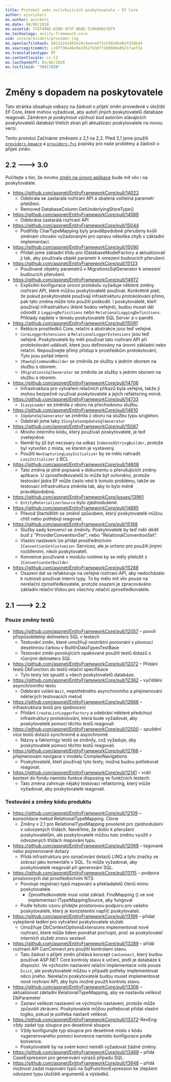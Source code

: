```yaml
---
title: Protokol změn ovlivňujících poskytovatele – EF Core
author: ajcvickers
ms.author: avickers
ms.date: 08/08/2018
ms.assetid: 7CEF496E-A5B0-4F5F-B68E-529609B23EF9
ms.technology: entity-framework-core
uid: core/providers/provider-log
ms.openlocfilehash: b911a2da493e20c4e4ce6f1e25024bd0efd38b44
ms.sourcegitcommit: cc0ff36e46e9ed3527638f7208000e8521faef2e
ms.translationtype: MT
ms.contentlocale: cs-CZ
ms.lasthandoff: 03/06/2020
ms.locfileid: "78417820"
---
```

# <a name="provider-impacting-changes"></a>Změny s dopadem na poskytovatele

Tato stránka obsahuje odkazy na žádosti o přijetí změn provedené v úložišti EF Core, které mohou vyžadovat, aby autoři jiných poskytovatelů databáze reagovali. Záměrem je poskytnout výchozí bod autorům stávajících poskytovatelů databází třetích stran při aktualizaci poskytovatele na novou verzi.

Tento protokol Začínáme změnami z 2,1 na 2,2. Před 2,1 jsme použili [`providers-beware`](https://github.com/aspnet/EntityFrameworkCore/labels/providers-beware) a [`providers-fyi`](https://github.com/aspnet/EntityFrameworkCore/labels/providers-fyi) popisky pro naše problémy a žádosti o přijetí změn.

## <a name="22-----30"></a>2.2 ---> 3.0

Počítejte s tím, že mnoho [změn na úrovni aplikace](../what-is-new/ef-core-3.0/breaking-changes.md) bude mít vliv i na poskytovatele.

* <https://github.com/aspnet/EntityFrameworkCore/pull/14022>
  * Odebrala se zastaralá rozhraní API a sbalená volitelná parametr přetížení.
  * Removed DatabaseColumn.GetUnderlyingStoreType()
* <https://github.com/aspnet/EntityFrameworkCore/pull/14589>
  * Odebrána zastaralá rozhraní API
* <https://github.com/aspnet/EntityFrameworkCore/pull/15044>
  * Podtřídy CharTypeMapping byly pravděpodobně přerušeny kvůli změnám chování vyžadovaným pro opravu několika chyb v základní implementaci.
* <https://github.com/aspnet/EntityFrameworkCore/pull/15090>
  * Přidali jsme základní třídu pro IDatabaseModelFactory a aktualizovali ji tak, aby používala objekt parametr k omezení budoucích přerušení.
* <https://github.com/aspnet/EntityFrameworkCore/pull/15123>
  * Používané objekty parametrů v MigrationsSqlGenerator k omezení budoucích přerušení.
* <https://github.com/aspnet/EntityFrameworkCore/pull/14972>
  * Explicitní konfigurace úrovní protokolu vyžaduje některé změny rozhraní API, které můžou poskytovatelé používat. Konkrétně platí, že pokud poskytovatelé používají infrastrukturu protokolování přímo, pak tato změna může toto použití poškodit. I poskytovatelé, kteří používají infrastrukturu (které budou veřejné), budou muset dál odvodit z `LoggingDefinitions` nebo `RelationalLoggingDefinitions`. Příklady najdete v tématu poskytovatelé SQL Server a v paměti.
* <https://github.com/aspnet/EntityFrameworkCore/pull/15091>
  * Řetězce prostředků Core, relační a abstrakce jsou teď veřejné.
  * `CoreLoggerExtensions` a `RelationalLoggerExtensions` jsou teď veřejné. Poskytovatelé by měli používat tato rozhraní API při protokolování událostí, které jsou definovány na úrovni základní nebo relační. Nepoužívejte přímý přístup k prostředkům protokolování; Tyto jsou pořád interní.
  * `IRawSqlCommandBuilder` se změnila ze služby s jedním oborem na službu s oborem.
  * `IMigrationsSqlGenerator` se změnila ze služby s jedním oborem na službu s oborem.
* <https://github.com/aspnet/EntityFrameworkCore/pull/14706>
  * Infrastruktura pro vytváření relačních příkazů byla veřejná, takže ji mohou bezpečně využívat poskytovatelé a jejich refaktoring mírně.
* <https://github.com/aspnet/EntityFrameworkCore/pull/14733>
  * `ILazyLoader` se změnila z oboru na přechodovou službu.
* <https://github.com/aspnet/EntityFrameworkCore/pull/14610>
  * `IUpdateSqlGenerator` se změnila z oboru na službu typu singleton.
  * Odebrali jsme taky `ISingletonUpdateSqlGenerator`
* <https://github.com/aspnet/EntityFrameworkCore/pull/15067>
  * Mnoho interního kódu, který používali poskytovatelé, je teď zveřejněné.
  * Neměl by již být necssary na odkaz `IndentedStringBuilder`, protože byl vytvořen z místa, ve kterém je vystavený.
  * Použití `NonCapturingLazyInitializer` by se mělo nahradit `LazyInitializer` z BCL
* <https://github.com/aspnet/EntityFrameworkCore/pull/14608>
  * Tato změna je plně popsaná v dokumentu o přerušujících změny aplikace. U zprostředkovatelů to může být ovlivněno, protože testování jádra EF může často vést k tomuto problému, takže se testovací infrastruktura změnila tak, aby to bylo méně pravděpodobná.
* <https://github.com/aspnet/EntityFrameworkCore/issues/13961>
  * `EntityMaterializerSource` bylo zjednodušené.
* <https://github.com/aspnet/EntityFrameworkCore/pull/14895>
  * Převod StartsWith se změnil způsobem, který poskytovatelé můžou chtít nebo potřebují reagovat.
* <https://github.com/aspnet/EntityFrameworkCore/pull/15168>
  * Služby sady konvencí se změnily. Poskytovatelé by teď měli dědit buď z "ProviderConventionSet", nebo "RelationalConventionSet".
  * Vlastní nastavení lze přidat prostřednictvím `IConventionSetCustomizer` Services, ale je určeno pro použití jinými rozšířeními, nikoli poskytovateli.
  * Konvence používané v modulu runtime by se měly přeložit z `IConventionSetBuilder`.
* <https://github.com/aspnet/EntityFrameworkCore/pull/15288>
  * Osazení dat se refaktoruje na veřejné rozhraní API, aby nedocházelo k nutnosti používat interní typy. To by mělo mít vliv pouze na nerelační zprostředkovatele, protože osazení je zpracováváno základní relační třídou pro všechny relační zprostředkovatele.

## <a name="21-----22"></a>2.1 ---> 2.2

### <a name="test-only-changes"></a>Pouze změny testů

* <https://github.com/aspnet/EntityFrameworkCore/pull/12057> – povolí přizpůsobitelný delimeters SQL v testech
  * Testování změn, které umožňují nestriktní porovnání s plovoucí desetinnou čárkou v BuiltInDataTypesTestBase
  * Testování změn povolujících opakované použití testů dotazů s různými delimeters SQL
* <https://github.com/aspnet/EntityFrameworkCore/pull/12072> – Přidání testů DbFunction do testů relační specifikace
  * Tyto testy lze spustit u všech poskytovatelů databáze.
* <https://github.com/aspnet/EntityFrameworkCore/pull/12362> – vyčištění asynchronního testu
  * Odebrání volání `Wait`, nepotřebného asynchronního a přejmenování některých testovacích metod
* <https://github.com/aspnet/EntityFrameworkCore/pull/12666> – infrastruktura testů pro sjednocení
  * Přidání `CreateListLoggerFactory` a odebrání některé předchozí infrastruktury protokolování, která bude vyžadovat, aby poskytovatelé pomocí těchto testů reagovali
* <https://github.com/aspnet/EntityFrameworkCore/pull/12500> – spuštění více testů dotazů synchronně a asynchronně
  * Názvy a faktoringy testů se změnily, což vyžaduje, aby poskytovatelé pomocí těchto testů reagovali.
* <https://github.com/aspnet/EntityFrameworkCore/pull/12766> – přejmenování navigace v modelu ComplexNavigations
  * Poskytovatelé, kteří používají tyto testy, možná budou potřebovat reagovat.
* <https://github.com/aspnet/EntityFrameworkCore/pull/12141> – vrátí kontext do fondu namísto funkce disposing ve funkčních testech.
  * Tato změna zahrnuje nějaký testovací refaktoring, který může vyžadovat, aby poskytovatelé reagovali.

### <a name="test-and-product-code-changes"></a>Testování a změny kódu produktu

* <https://github.com/aspnet/EntityFrameworkCore/pull/12109> – konsolidace metod RelationalTypeMapping. Clone
  * Změny v 2,1 pro RelationalTypeMapping povolené pro zjednodušení v odvozených třídách. Nevěříme, že došlo k přerušení poskytovatelům, ale poskytovatelé můžou tuto změnu využít v odvozených třídách mapování typu.
* <https://github.com/aspnet/EntityFrameworkCore/pull/12069> – tagované nebo pojmenované dotazy
  * Přidá infrastrukturu pro označování dotazů LINQ a tyto značky se zobrazí jako komentáře v SQL. To může vyžadovat, aby poskytovatelé reagovali při generování SQL.
* <https://github.com/aspnet/EntityFrameworkCore/pull/13115> – podpora prostorových dat prostřednictvím NTS
  * Povoluje registraci typů mapování a překladatelů členů mimo poskytovatele.
    * Zprostředkovatelé musí volat základ. FindMapping () ve své implementaci ITypeMappingSource, aby fungoval
  * Podle tohoto vzoru přidejte prostorovou podporu pro vašeho poskytovatele, který je konzistentní napříč poskytovateli.
* <https://github.com/aspnet/EntityFrameworkCore/pull/13199> – přidat vylepšené ladění pro vytváření poskytovatele služeb
  * Umožňuje DbContextOptionsExtensions implementovat nové rozhraní, které může lidem pomáhat pochopit, proč se poskytovatel interních služeb znovu sestavil.
* <https://github.com/aspnet/EntityFrameworkCore/pull/13289> – přidá rozhraní API CanConnect pro použití kontrolami stavu.
  * Tato žádost o přijetí změn přidává koncept `CanConnect`, který budou používat ASP.NET Core kontroly stavu k určení, jestli je databáze k dispozici. Ve výchozím nastavení relační implementace volá pouze `Exist`, ale poskytovatelé můžou v případě potřeby implementovat něco jiného. Nerelační poskytovatelé budou muset implementovat nové rozhraní API, aby bylo možné použít kontrolu stavu.
* <https://github.com/aspnet/EntityFrameworkCore/pull/13306> – aktualizovat základní RelationalTypeMapping, aby se nastavila velikost DbParameter
  * Zastaví velikost nastavení ve výchozím nastavení, protože může způsobit zkrácení. Poskytovatelé můžou potřebovat přidat vlastní logiku, pokud je potřeba nastavit velikost.
* <https://github.com/aspnet/EntityFrameworkCore/pull/13372>-RevEng: vždy zadat typ sloupce pro desetinné sloupce
  * Vždy konfigurujte typ sloupce pro desetinné místo v kódu vygenerovaného pomocí konvence namísto konfigurace podle konvence.
  * Poskytovatelé by na svém konci neměli vyžadovat žádné změny.
* <https://github.com/aspnet/EntityFrameworkCore/pull/13469> – přidá CaseExpression pro generování výrazů případu SQL.
* <https://github.com/aspnet/EntityFrameworkCore/pull/13648> – přidá možnost zadat mapování typů na SqlFunctionExpression ke zlepšení odvození typu úložiště argumentů a výsledků.
